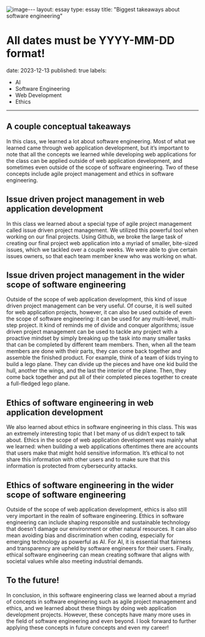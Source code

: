 ![image](https://github.com/CarsonFu/CarsonFu.github.io/assets/136384967/1e9156ce-6274-437d-93e7-6c4c03e30b54)---
layout: essay
type: essay
title: "Biggest takeaways about software engineering"
# All dates must be YYYY-MM-DD format!
date: 2023-12-13
published: true
labels:
  - AI
  - Software Engineering
  - Web Development
  - Ethics
---

## A couple conceptual takeaways

In this class, we learned a lot about software engineering. Most of what we learned came through web application development, but it’s important to note that all the concepts we learned while developing web applications for the class can be applied outside of web application development, and sometimes even outside of the scope of software engineering. Two of these concepts include agile project management and ethics in software engineering.


## Issue driven project management in web application development

In this class we learned about a special type of agile project management called issue driven project management. We utilized this powerful tool when working on our final projects. Using Github, we broke the large task of creating our final project web application into a myriad of smaller, bite-sized issues, which we tackled over a couple weeks. We were able to give certain issues owners, so that each team member knew who was working on what.


## Issue driven project management in the wider scope of software engineering

Outside of the scope of web application development, this kind of issue driven project management can be very useful. Of course, it is well suited for web application projects, however, it can also be used outside of even the scope of software engineering: it can be used for any multi-level, multi-step project. It kind of reminds me of divide and conquer algorithms; issue driven project management can be used to tackle any project with a proactive mindset by simply breaking up the task into many smaller tasks that can be completed by different team members. Then, when all the team members are done with their parts, they can come back together and assemble the finished product. For example, think of a team of kids trying to build a lego plane. They can divide up the pieces and have one kid build the hull, another the wings, and the last the interior of the plane. Then, they come back together and put all of their completed pieces together to create a full-fledged lego plane.


## Ethics of software engineering in web application development

We also learned about ethics in software engineering in this class. This was an extremely interesting topic that I bet many of us didn’t expect to talk about. Ethics in the scope of web application development was mainly what we learned: when building a web applications oftentimes there are accounts that users make that might hold sensitive information. It’s ethical to not share this information with other users and to make sure that this information is protected from cybersecurity attacks.


## Ethics of software engineering in the wider scope of software engineering

Outside of the scope of web application development, ethics is also still very important in the realm of software engineering. Ethics in software engineering can include shaping responsible and sustainable technology that doesn’t damage our environment or other natural resources. It can also mean avoiding bias and discrimination when coding, especially for emerging technology as powerful as AI. For AI, it is essential that fairness and transparency are upheld by software engineers for their users. Finally, ethical software engineering can mean creating software that aligns with societal values while also meeting industrial demands.


## To the future!

In conclusion, in this software engineering class we learned about a myriad of concepts in software engineering such as agile project management and ethics, and we learned about these things by doing web application development projects. However, these concepts have many more uses in the field of software engineering and even beyond. I look forward to further applying these concepts in future concepts and even my career!


